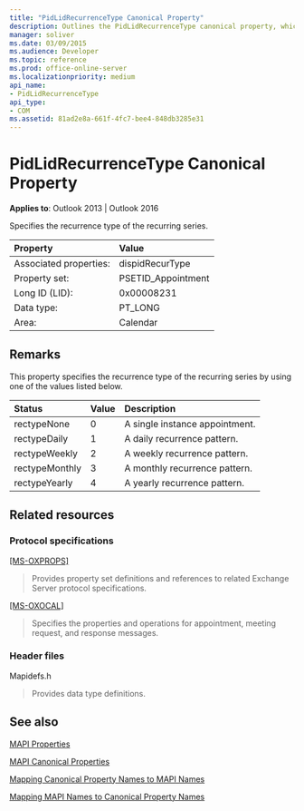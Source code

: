 ```yaml
---
title: "PidLidRecurrenceType Canonical Property"
description: Outlines the PidLidRecurrenceType canonical property, which specifies the recurrence type of the recurring series.
manager: soliver
ms.date: 03/09/2015
ms.audience: Developer
ms.topic: reference
ms.prod: office-online-server
ms.localizationpriority: medium
api_name:
- PidLidRecurrenceType
api_type:
- COM
ms.assetid: 81ad2e8a-661f-4fc7-bee4-848db3285e31
---
```


# PidLidRecurrenceType Canonical Property

  
  
**Applies to**: Outlook 2013 | Outlook 2016 
  
Specifies the recurrence type of the recurring series.
  
|Property|Value|
|:-----|:-----|
|Associated properties:  <br/> |dispidRecurType  <br/> |
|Property set:  <br/> |PSETID_Appointment  <br/> |
|Long ID (LID):  <br/> |0x00008231  <br/> |
|Data type:  <br/> |PT_LONG  <br/> |
|Area:  <br/> |Calendar  <br/> |
   
## Remarks

This property specifies the recurrence type of the recurring series by using one of the values listed below.
  
|**Status**|**Value**|**Description**|
|:-----|:-----|:-----|
|rectypeNone  <br/> |0  <br/> |A single instance appointment. |
|rectypeDaily  <br/> |1  <br/> |A daily recurrence pattern. |
|rectypeWeekly  <br/> |2  <br/> |A weekly recurrence pattern. |
|rectypeMonthly  <br/> |3  <br/> |A monthly recurrence pattern. |
|rectypeYearly  <br/> |4  <br/> |A yearly recurrence pattern. |
   
## Related resources

### Protocol specifications

[[MS-OXPROPS]](https://msdn.microsoft.com/library/f6ab1613-aefe-447d-a49c-18217230b148%28Office.15%29.aspx)
  
> Provides property set definitions and references to related Exchange Server protocol specifications.
    
[[MS-OXOCAL]](https://msdn.microsoft.com/library/09861fde-c8e4-4028-9346-e7c214cfdba1%28Office.15%29.aspx)
  
> Specifies the properties and operations for appointment, meeting request, and response messages.
    
### Header files

Mapidefs.h
  
> Provides data type definitions.
    
## See also



[MAPI Properties](mapi-properties.md)
  
[MAPI Canonical Properties](mapi-canonical-properties.md)
  
[Mapping Canonical Property Names to MAPI Names](mapping-canonical-property-names-to-mapi-names.md)
  
[Mapping MAPI Names to Canonical Property Names](mapping-mapi-names-to-canonical-property-names.md)

